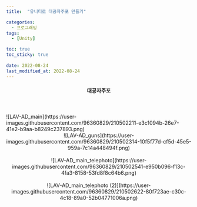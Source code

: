 ```yaml
---
title:  "유니티로 대공자주포 만들기"

categories:
  - 프로그래밍
tags:
  - [Unity]

toc: true
toc_sticky: true
 
date: 2022-08-24
last_modified_at: 2022-08-24
---
```


<h4><center>대공자주포</center></h4>
<br/>
<br/>
![LAV-AD_main](https://user-images.githubusercontent.com/96360829/210502211-e3c1094b-26e7-41e2-b9aa-b8249c237893.png)
<br/>
<center>![LAV-AD_guns](https://user-images.githubusercontent.com/96360829/210502314-10f5f77d-cf5d-45e5-959a-7c14a448494f.png)</center>
<br/>
<center>![LAV-AD_main_telephoto](https://user-images.githubusercontent.com/96360829/210502541-e950b096-f13c-4fa3-8158-53fd8f8c64b6.png)</center>
<br/>
<center>![LAV-AD_main_telephoto (2)](https://user-images.githubusercontent.com/96360829/210502622-80f723ae-c30c-4c18-89a0-52b04771006a.png)</center>